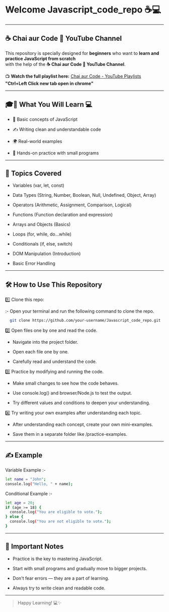 # Welcome Javascript_code_repo ☕💻

---

## ☕ Chai aur Code 🎥 YouTube Channel

This repository is specially designed for **beginners** who want to **learn and practice JavaScript from scratch**  
with the help of the **☕ Chai aur Code 🎥 YouTube Channel**.

📺 **Watch the full playlist here:** [Chai aur Code - YouTube Playlists](https://www.youtube.com/@chaiaurcode/playlists) **"Ctrl+Left Click new tab open in chrome"**

---

## 🎓📖 What You Will Learn 💻

- 🧠 Basic concepts of JavaScript

- ✍️ Writing clean and understandable code

- 🌍 Real-world examples

- 🧪 Hands-on practice with small programs

---

## 🧠 Topics Covered

- Variables (var, let, const)

- Data Types (String, Number, Boolean, Null, Undefined, Object, Array)

- Operators (Arithmetic, Assignment, Comparison, Logical)

- Functions (Function declaration and expression)

- Arrays and Objects (Basics)

- Loops (for, while, do...while)

- Conditionals (if, else, switch)

- DOM Manipulation (Introduction)

- Basic Error Handling

---

## 🛠 How to Use This Repository

1️⃣ Clone this repo:

  :- Open your terminal and run the following command to clone the repo.
```bash
  git clone https://github.com/your-username/Javascript_code_repo.git
```
2️⃣ Open files one by one and read the code.

- Navigate into the project folder.

- Open each file one by one.

- Carefully read and understand the code.

3️⃣ Practice by modifying and running the code.

- Make small changes to see how the code behaves.

- Use console.log() and browser/Node.js to test the output.

- Try different values and conditions to deepen your understanding.

4️⃣ Try writing your own examples after understanding each topic.

- After understanding each concept, create your own mini-examples.

- Save them in a separate folder like /practice-examples.

---

## ✍️ Example

Variable Example :-

```bash
let name = "John";
console.log("Hello, " + name);
```

Conditional Example :-
```bash
let age = 20;
if (age >= 18) {
  console.log("You are eligible to vote.");
} else {
  console.log("You are not eligible to vote.");
}
```
--- 

## 📢 Important Notes

- Practice is the key to mastering JavaScript.

- Start with small programs and gradually move to bigger projects.

- Don't fear errors — they are a part of learning.

- Always try to write clean and readable code.

---

> Happy Learning! 💻✨
